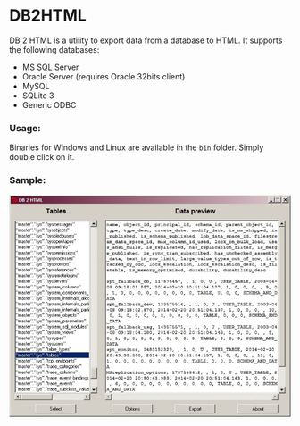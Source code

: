 DB2HTML
=======

DB 2 HTML is a utility to export data from a database to HTML. It supports the following databases:

- MS SQL Server
- Oracle Server (requires Oracle 32bits client)
- MySQL
- SQLite 3
- Generic ODBC

### Usage:

Binaries for Windows and Linux are available in the `bin` folder. Simply double click on it.

### Sample:

![image](db2html_screenshot.jpg)
